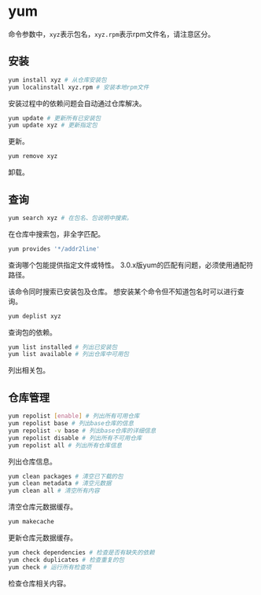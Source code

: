 # yum

命令参数中，`xyz`表示包名，`xyz.rpm`表示rpm文件名，请注意区分。

## 安装

```bash
yum install xyz # 从仓库安装包
yum localinstall xyz.rpm # 安装本地rpm文件
```

安装过程中的依赖问题会自动通过仓库解决。

```bash
yum update # 更新所有已安装包
yum update xyz # 更新指定包
```

更新。

```bash
yum remove xyz
```

卸载。

## 查询

```bash
yum search xyz # 在包名、包说明中搜索。
```

在仓库中搜索包，非全字匹配。

```bash
yum provides '*/addr2line'
```

查询哪个包能提供指定文件或特性。
3.0.x版yum的匹配有问题，必须使用通配符路径。

该命令同时搜索已安装包及仓库。
想安装某个命令但不知道包名时可以进行查询。

```bash
yum deplist xyz
```

查询包的依赖。

```bash
yum list installed # 列出已安装包
yum list available # 列出仓库中可用包
```

列出相关包。

## 仓库管理

```bash
yum repolist [enable] # 列出所有可用仓库
yum repolist base # 列出base仓库的信息
yum repolist -v base # 列出base仓库的详细信息
yum repolist disable # 列出所有不可用仓库
yum repolist all # 列出所有仓库信息
```

列出仓库信息。

```bash
yum clean packages # 清空已下载的包
yum clean metadata # 清空元数据
yum clean all # 清空所有内容
```

清空仓库元数据缓存。

```bash
yum makecache
```

更新仓库元数据缓存。

```bash
yum check dependencies # 检查是否有缺失的依赖
yum check duplicates # 检查重复的包
yum check # 运行所有检查项
```

检查仓库相关内容。
